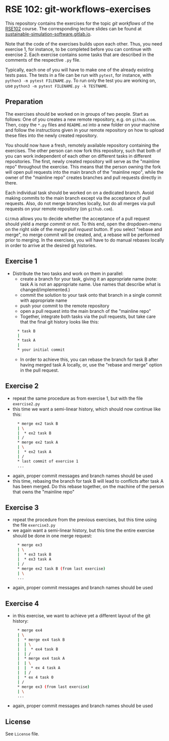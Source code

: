 # RSE 102: git-workflows-exercises

This repository contains the exercises for the topic _git workflows_ of the [RSE102](https://github.com/RSE-102/Lecture-Material) course.
The corresponding lecture slides can be found at [sustainable-simulation-software.gitlab.io](https://sustainable-simulation-software.gitlab.io/course-material/slides/git_intro/workflows/index.html#/title-slide).

Note that the code of the exercises builds upon each other. Thus, you need exercise 1,
for instance, to be completed before you can continue with exercise 2. Each exercise
contains some tasks that are described in the comments of the respective `.py` file.

Typically, each one of you will have to make one of the already existing tests pass.
The tests in a file can be run with `pytest`, for instance, with `python3 -m pytest FILENAME.py`.
To run only the test you are working on, use `python3 -m pytest FILENAME.py -k TESTNAME`.


## Preparation

The exercises should be worked on in groups of two people.
Start as follows: One of you creates a new remote repository,
e.g. on `github.com`. Then, copy the `*.py` files and `README.md`
into a new folder on your machine and follow the instructions given
in your remote repository on how to upload these files into the newly
created repository.

You should now have a fresh, remotely available repository containing the
exercises. The other person can now fork this repository, such that both
of you can work independent of each other on different tasks in different
repositories. The first, newly created repository will serve as the "mainline repo"
throughout the exercise. This means that the person owning the fork will open pull
requests into the main branch of the "mainline repo", while the owner of
the "mainline repo" creates branches and pull requests directly in there.

Each individual task should be worked on on a dedicated branch. Avoid making commits
to the main branch except via the acceptance of pull requests. Also, do not merge
branches locally, but do all merges via pull requests on your remote repository (on `github.com`).

`GitHub` allows you to decide whether the acceptance of a pull request should yield
a _merge commit_ or not. To this end, open the dropdown-menu on the right side of the
_merge pull request_ button. If you select "rebase and merge", no merge commit will be
created, and, a rebase will be performed prior to merging. In the exercises, you will
have to do manual rebases locally in order to arrive at the desired git histories.


## Exercise 1

- Distribute the two tasks and work on them in parallel:
  - create a branch for your task, giving it an appropriate name (note: task A is not an appropriate name. Use names that describe what is changed/implemented.)
  - commit the solution to your task onto that branch in a single commit with appropriate name
  - push your commit to the remote repository
  - open a pull request into the main branch of the "mainline repo"
  - Together, integrate both tasks via the pull requests, but take care that the final git history looks like this:
  ```sh
    * task B
    |
    * task A
    |
    * your initial commit
  ```
  - In order to achieve this, you can rebase the branch for task B after having merged task A locally, or,
    use the "rebase and merge" option in the pull request.



## Exercise 2

- repeat the same procedure as from exercise 1, but with the file `exercise2.py`
- this time we want a semi-linear history, which should now continue like this:
  ```sh
    * merge ex2 task B
    | \
    |  * ex2 task B
    | /
    * merge ex2 task A
    | \
    |  * ex2 task A
    | /
    * last commit of exercise 1
    ...
    ```
- again, proper commit messages and branch names should be used
- this time, rebasing the branch for task B will lead to conflicts after task A has been merged. Do this rebase together,
  on the machine of the person that owns the "mainline repo"


## Exercise 3

- repeat the procedure from the previous exercises, but this time using the file `exercise3.py`
- we again want a semi-linear history, but this time the entire exercise should be done in one merge request:
  ```sh
    * merge ex3
    | \
    |  * ex3 task B
    |  * ex3 task A
    | /
    * merge ex2 task B (from last exercise)
    | \
    ...
    ```
- again, proper commit messages and branch names should be used


## Exercise 4

- in this exercise, we want to achieve yet a different layout of the git history:
  ```sh
    * merge ex4
    | \
    |  * merge ex4 task B
    |  | \
    |  |  * ex4 task B
    |  | /
    |  * merge ex4 task A
    |  | \
    |  |  * ex 4 task A
    |  | /
    |  * ex 4 task 0
    | /
    * merge ex3 (from last exercise)
    | \
    ...
    ```
- again, proper commit messages and branch names should be used


## License

   See `License` file.
